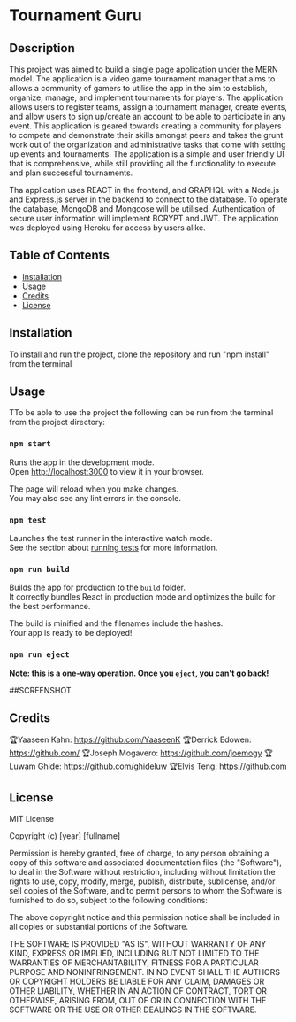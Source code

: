 # Tournament Guru

## Description

This project was aimed to build a single page application under the MERN model. The application is a video game tournament manager that aims to allows a community of
gamers to utilise the app in the aim to establish, organize, manage, and implement tournaments for players. The application allows users to register teams, assign a 
tournament manager, create events, and allow users to sign up/create an account to be able to participate in any event. This application is geared towards creating a 
community for players to compete and demonstrate their skills amongst peers and takes the grunt work out of the organization and administrative tasks that come with 
setting up events and tournaments. The application is a simple and user friendly UI that is comprehensive, while still providing all the functionality to execute and 
plan successful tournaments. 

Tha application uses REACT in the frontend, and GRAPHQL with a Node.js and Express.js server in the backend to connect to the database. To operate the database, MongoDB
and Mongoose will be utilised. Authentication of secure user information will implement BCRYPT and JWT. The application was deployed using Heroku for access by users alike.


## Table of Contents 

- [Installation](#installation)
- [Usage](#usage)
- [Credits](#credits)
- [License](#license)

## Installation

To install and run the project, clone the repository and run "npm install" from the terminal

## Usage
TTo be able to use the project the following can be run from the terminal from the project directory:

### `npm start`

Runs the app in the development mode.\
Open [http://localhost:3000](http://localhost:3000) to view it in your browser.

The page will reload when you make changes.\
You may also see any lint errors in the console.

### `npm test`

Launches the test runner in the interactive watch mode.\
See the section about [running tests](https://facebook.github.io/create-react-app/docs/running-tests) for more information.

### `npm run build`

Builds the app for production to the `build` folder.\
It correctly bundles React in production mode and optimizes the build for the best performance.

The build is minified and the filenames include the hashes.\
Your app is ready to be deployed!

### `npm run eject`

**Note: this is a one-way operation. Once you `eject`, you can't go back!**

##SCREENSHOT


## Credits

🏆Yaaseen Kahn: https://github.com/YaaseenK
🏆Derrick Edowen: https://github.com/
🏆Joseph Mogavero: https://github.com/joemogy
🏆Luwam Ghide: https://github.com/ghideluw
🏆Elvis Teng: https://github.com


## License

MIT License

Copyright (c) [year] [fullname]

Permission is hereby granted, free of charge, to any person obtaining a copy
of this software and associated documentation files (the "Software"), to deal
in the Software without restriction, including without limitation the rights
to use, copy, modify, merge, publish, distribute, sublicense, and/or sell
copies of the Software, and to permit persons to whom the Software is
furnished to do so, subject to the following conditions:

The above copyright notice and this permission notice shall be included in all
copies or substantial portions of the Software.

THE SOFTWARE IS PROVIDED "AS IS", WITHOUT WARRANTY OF ANY KIND, EXPRESS OR
IMPLIED, INCLUDING BUT NOT LIMITED TO THE WARRANTIES OF MERCHANTABILITY,
FITNESS FOR A PARTICULAR PURPOSE AND NONINFRINGEMENT. IN NO EVENT SHALL THE
AUTHORS OR COPYRIGHT HOLDERS BE LIABLE FOR ANY CLAIM, DAMAGES OR OTHER
LIABILITY, WHETHER IN AN ACTION OF CONTRACT, TORT OR OTHERWISE, ARISING FROM,
OUT OF OR IN CONNECTION WITH THE SOFTWARE OR THE USE OR OTHER DEALINGS IN THE
SOFTWARE.
